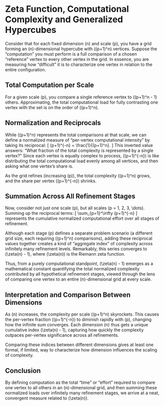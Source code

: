 # Zeta Function, Computational Complexity and Generalized Hypercubes

Consider that for each fixed dimension \(n\) and scale \(p\), you have a grid forming an \(n\)-dimensional hypercube with \((p+1)^n\) vertices. Suppose the “computation” you must perform is a full comparison of a chosen “reference” vertex to every other vertex in the grid. In essence, you are measuring how “difficult” it is to characterize one vertex in relation to the entire configuration.

## Total Computation per Scale
For a given scale \(p\), you compare a single reference vertex to \((p+1)^n - 1\) others. Approximating, the total computational load for fully contrasting one vertex with the set is on the order of \((p+1)^n\).

## Normalization and Reciprocals
While \((p+1)^n\) represents the total comparisons at that scale, we can define a normalized measure of “per-vertex computational intensity” by taking its reciprocal:
\[
(p+1)^{-n} = \frac{1}{(p+1)^n}.
\]
This inverted value answers: “What fraction of the total complexity is represented by a single vertex?” Since each vertex is equally complex to process, \((p+1)^{-n}\) is like distributing the total computational load evenly among all vertices, and then asking what one vertex’s share is.

As the grid refines (increasing \(p\)), the total complexity \((p+1)^n\) grows, and the share per vertex \((p+1)^{-n}\) shrinks.

## Summation Across All Refinement Stages
Now, consider not just one scale \(p\), but all scales \(p = 1, 2, 3, \dots\). Summing up the reciprocal terms:
\[
\sum_{p=1}^\infty (p+1)^{-n}
\]
represents the cumulative normalized computational effort over all stages of refinement.

Although each stage \(p\) defines a separate problem scenario (a different grid size, each requiring \((p+1)^n\) comparisons), adding these reciprocal values together creates a kind of “aggregate index” of complexity across infinitely many refinement levels. Remarkably, this series converges to \(\zeta(n) - 1\), where \(\zeta(n)\) is the Riemann zeta function.

Thus, from a purely computational standpoint, \(\zeta(n) - 1\) emerges as a mathematical constant quantifying the total normalized complexity contributed by all hypothetical refinement stages, viewed through the lens of comparing one vertex to an entire \(n\)-dimensional grid at every scale.

## Interpretation and Comparison Between Dimensions
As \(n\) increases, the complexity per scale \((p+1)^n\) skyrockets. This causes the per-vertex fraction \((p+1)^{-n}\) to diminish rapidly with \(p\), changing how the infinite sum converges. Each dimension \(n\) thus gets a unique cumulative index \(\zeta(n) - 1\), capturing how quickly the complexity outpaces per-vertex significance across all refinements.

Comparing these indices between different dimensions gives at least one formal, if limited, way to characterize how dimension influences the scaling of complexity.

## Conclusion
By defining computation as the total “time” or “effort” required to compare one vertex to all others in an \(n\)-dimensional grid, and then summing these normalized loads over infinitely many refinement stages, we arrive at a neat, convergent measure related to \(\zeta(n)\). 

